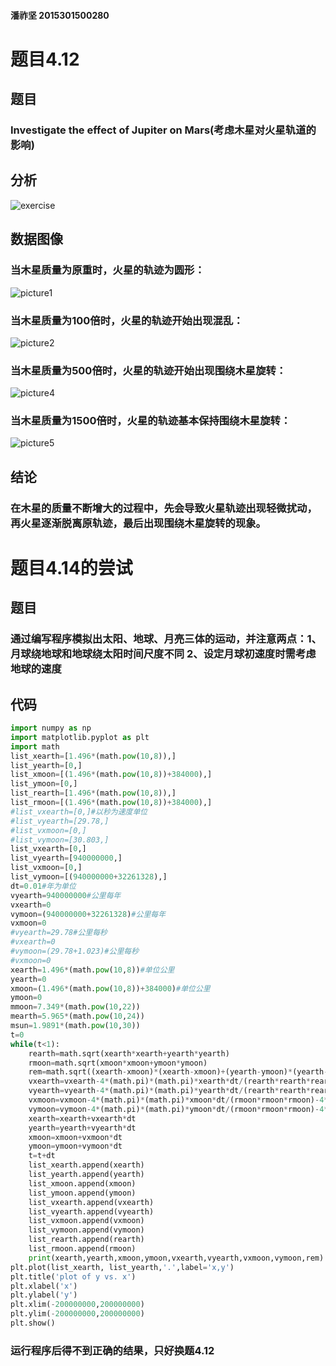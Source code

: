 #### 潘祚坚 2015301500280
# 题目4.12
## 题目
### Investigate the effect of Jupiter on Mars(考虑木星对火星轨道的影响)
## 分析
![exercise](https://github.com/paaaaaan/Computational_physics_2015301500280/blob/10.0/analysis.png)
## 数据图像
### 当木星质量为原重时，火星的轨迹为圆形：
![picture1](https://github.com/paaaaaan/Computational_physics_2015301500280/blob/10.0/3.png)
### 当木星质量为100倍时，火星的轨迹开始出现混乱：
![picture2](https://github.com/paaaaaan/Computational_physics_2015301500280/blob/10.0/4.png)
### 当木星质量为500倍时，火星的轨迹开始出现围绕木星旋转：
![picture4](https://github.com/paaaaaan/Computational_physics_2015301500280/blob/10.0/1.png)
### 当木星质量为1500倍时，火星的轨迹基本保持围绕木星旋转：
![picture5](https://github.com/paaaaaan/Computational_physics_2015301500280/blob/10.0/2.png)
## 结论
### 在木星的质量不断增大的过程中，先会导致火星轨迹出现轻微扰动，再火星逐渐脱离原轨迹，最后出现围绕木星旋转的现象。
# 题目4.14的尝试
## 题目
### 通过编写程序模拟出太阳、地球、月亮三体的运动，并注意两点：1、月球绕地球和地球绕太阳时间尺度不同  2、设定月球初速度时需考虑地球的速度
## 代码
```python
import numpy as np
import matplotlib.pyplot as plt
import math
list_xearth=[1.496*(math.pow(10,8)),]
list_yearth=[0,]
list_xmoon=[(1.496*(math.pow(10,8))+384000),]
list_ymoon=[0,]
list_rearth=[1.496*(math.pow(10,8)),]
list_rmoon=[(1.496*(math.pow(10,8))+384000),]
#list_vxearth=[0,]#以秒为速度单位
#list_vyearth=[29.78,]
#list_vxmoon=[0,]
#list_vymoon=[30.803,]
list_vxearth=[0,]
list_vyearth=[940000000,]
list_vxmoon=[0,]
list_vymoon=[(940000000+32261328),]
dt=0.01#年为单位
vyearth=940000000#公里每年
vxearth=0
vymoon=(940000000+32261328)#公里每年
vxmoon=0
#vyearth=29.78#公里每秒
#vxearth=0
#vymoon=(29.78+1.023)#公里每秒
#vxmoon=0
xearth=1.496*(math.pow(10,8))#单位公里
yearth=0
xmoon=(1.496*(math.pow(10,8))+384000)#单位公里
ymoon=0
mmoon=7.349*(math.pow(10,22))
mearth=5.965*(math.pow(10,24))
msun=1.9891*(math.pow(10,30))
t=0
while(t<1):
    rearth=math.sqrt(xearth*xearth+yearth*yearth)
    rmoon=math.sqrt(xmoon*xmoon+ymoon*ymoon)
    rem=math.sqrt((xearth-xmoon)*(xearth-xmoon)+(yearth-ymoon)*(yearth-ymoon))
    vxearth=vxearth-4*(math.pi)*(math.pi)*xearth*dt/(rearth*rearth*rearth)-4*(math.pi)*(math.pi)*mmoon*(xearth-xmoon)*dt/msun/(rem*rem*rem)
    vyearth=vyearth-4*(math.pi)*(math.pi)*yearth*dt/(rearth*rearth*rearth)-4*(math.pi)*(math.pi)*mmoon*(yearth-ymoon)*dt/msun/(rem*rem*rem)
    vxmoon=vxmoon-4*(math.pi)*(math.pi)*xmoon*dt/(rmoon*rmoon*rmoon)-4*(math.pi)*(math.pi)*mearth*(xearth-xmoon)*dt/msun/(rem*rem*rem)
    vymoon=vymoon-4*(math.pi)*(math.pi)*ymoon*dt/(rmoon*rmoon*rmoon)-4*(math.pi)*(math.pi)*mearth*(yearth-ymoon)*dt/msun/(rem*rem*rem)
    xearth=xearth+vxearth*dt
    yearth=yearth+vyearth*dt
    xmoon=xmoon+vxmoon*dt
    ymoon=ymoon+vymoon*dt
    t=t+dt
    list_xearth.append(xearth)
    list_yearth.append(yearth)
    list_xmoon.append(xmoon)
    list_ymoon.append(ymoon)
    list_vxearth.append(vxearth)
    list_vyearth.append(vyearth)
    list_vxmoon.append(vxmoon)
    list_vymoon.append(vymoon)
    list_rearth.append(rearth)
    list_rmoon.append(rmoon)
    print(xearth,yearth,xmoon,ymoon,vxearth,vyearth,vxmoon,vymoon,rem)
plt.plot(list_xearth, list_yearth,'.',label='x,y')
plt.title('plot of y vs. x')
plt.xlabel('x')
plt.ylabel('y')
plt.xlim(-200000000,200000000)
plt.ylim(-200000000,200000000)
plt.show()
```
### 运行程序后得不到正确的结果，只好换题4.12
